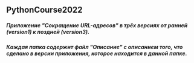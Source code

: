 ## PythonCourse2022
##### Приложение "Сокращение URL-адресов" в трёх версиях от ранней (version1) к поздней (version3).
##### Каждая папка содержит файл "Описание" с описанием того, что сделано в версии приложения, которое находится в данной папке.
